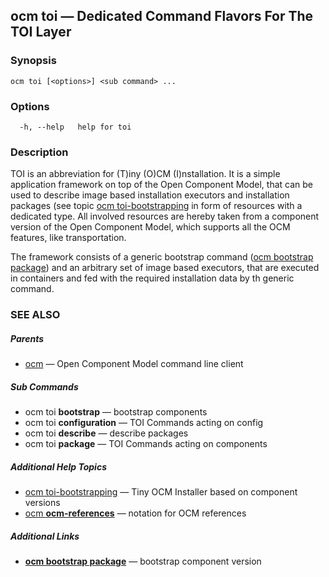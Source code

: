 ## ocm toi &mdash; Dedicated Command Flavors For The TOI Layer

### Synopsis

```
ocm toi [<options>] <sub command> ...
```

### Options

```
  -h, --help   help for toi
```

### Description


TOI is an abbreviation for (T)iny (O)CM (I)nstallation. It is a simple
application framework on top of the Open Component Model, that can
be used to describe image based installation executors and installation
packages (see topic [ocm toi-bootstrapping](ocm_toi-bootstrapping.md) in form of resources
with a dedicated type. All involved resources are hereby taken from a component
version of the Open Component Model, which supports all the OCM features, like
transportation.

The framework consists of a generic bootstrap command
([ocm bootstrap package](ocm_bootstrap_package.md)) and an arbitrary set of image
based executors, that are executed in containers and fed with the required
installation data by th generic command.


### SEE ALSO

##### Parents

* [ocm](ocm.md)	 &mdash; Open Component Model command line client


##### Sub Commands

* ocm toi <b>bootstrap</b>	 &mdash; bootstrap components
* ocm toi <b>configuration</b>	 &mdash; TOI Commands acting on config
* ocm toi <b>describe</b>	 &mdash; describe packages
* ocm toi <b>package</b>	 &mdash; TOI Commands acting on components



##### Additional Help Topics

* [ocm toi-bootstrapping](ocm_toi-bootstrapping.md)	 &mdash; Tiny OCM Installer based on component versions
* [ocm <b>ocm-references</b>](ocm_ocm-references.md)	 &mdash; notation for OCM references


##### Additional Links

* [<b>ocm bootstrap package</b>](ocm_bootstrap_package.md)	 &mdash; bootstrap component version


